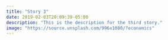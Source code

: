 ```yaml
---
title: "Story 3"
date: 2019-02-03T20:09:39-05:00
description: "This is the description for the third story."
image: "https://source.unsplash.com/996x1080/?economics"
---
```

